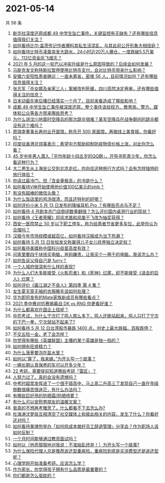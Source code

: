 # 2021-05-14

共 56 条

<!-- BEGIN -->
<!-- 最后更新时间 Fri May 14 2021 01:36:17 GMT+0800 (China Standard Time) -->

1. [新华社深度还原成都 49
   中学生坠亡事件，关键监控有无缺失？还有哪些信息值得我们关注？](https://www.zhihu.com/question/459149724)
2. [如何看待比尔·盖茨传记作者爆料其私生活混乱，与其此前公开形象大相径庭？](https://www.zhihu.com/question/459168945)
3. [如何看待比特币凌晨突发大跳水，24小时近20万人爆仓，一度跌破5.5万美元，112亿资金灰飞烟灭？](https://www.zhihu.com/question/458814331)
4. [2021 年 5
   月的这一轮巴以冲突升级是什么原因导致的？后续会如何发展？](https://www.zhihu.com/question/459004922)
5. [马斯克发文称特斯拉暂停使用比特币支付，会对比特币带来什么影响？](https://www.zhihu.com/question/459161438)
6. [安徽六安阳性患者确诊：一直未离省，密接 56
   人，目前情况如何？还有哪些信息值得关注？](https://www.zhihu.com/question/459216973)
7. [张志军「杀女婿及亲家三人」案被改判死缓，四川高院决定再审，还有哪些值得关注的信息？](https://www.zhihu.com/question/459168017)
8. [日本动画先审后播已经落实一个月了，目前来看造成了哪些影响？](https://www.zhihu.com/question/459030813)
9. [成都 49
   中学生坠亡事件被深度还原，整个事件该给校方、教育局、警方、媒体和公众等各方带来哪些思考？](https://www.zhihu.com/question/459211214)
10. [为什么讲汶川地震时空降兵的那次跳伞很难？美军空降兵在战争期间的跳伞都没有这个难吗？](https://www.zhihu.com/question/35656689)
11. [原瑞幸董事长再创业开面馆，称先开 500
    家面馆，再做线上美食城，你看好吗？](https://www.zhihu.com/question/459077352)
12. [印度驻香港总领事表示：希望中方帮助抑制防疫物资价格上涨，对此你怎么看？](https://www.zhihu.com/question/459219198)
13. [45
    岁中年男人潜入「平均年龄十四五岁的QQ群」，开导寻死青少年，你怎么看这种行为？](https://www.zhihu.com/question/458209073)
14. [大二男生从上海坐公交到北京走红，你向往这种旅行方式吗？会有怎样独特的旅行体验？](https://www.zhihu.com/question/459203090)
15. [你读过最冷门，但「含金量极高」的书是什么？](https://www.zhihu.com/question/438708854)
16. [如何看待V神开始使用他价值100亿美元的shib？](https://www.zhihu.com/question/459141863)
17. [有没有超棒的微信头像？](https://www.zhihu.com/question/432712007)
18. [为什么饭店里的鸡汤很清，而且还特别的好喝？](https://www.zhihu.com/question/437783371)
19. [如何评价小米 5 月 13 日发布的降噪耳机 Pro
    ？有哪些亮点与不足？](https://www.zhihu.com/question/458684897)
20. [如何看待 4
    月剧本杀门店倒闭数量翻倍？怎么评价国内桌游行业的现状？](https://www.zhihu.com/question/459180058)
21. [如何看待《王者荣耀》将凤求凰和凤凰于飞改为抽奖获得？](https://www.zhihu.com/question/459185231)
22. [西安一医院禁止 50
    岁以下职工停车，称为给患者节省更多车位，此举你认为合理吗？](https://www.zhihu.com/question/459024549)
23. [汉服今年市场规模或超百亿，如何看待汉服成为当下热潮？](https://www.zhihu.com/question/459160852)
24. [如何看待 5 月 13 日张恒发文称赢得儿子女儿抚养独立决定权？](https://www.zhihu.com/question/459149865)
25. [如何看待美媒称中国科兴疫苗高度有效？](https://www.zhihu.com/question/459164049)
26. [问家里要四千块钱买电脑，爸妈嫌贵，让我买个一两千的电脑，我该怎么办？](https://www.zhihu.com/question/438760685)
27. [如何告诉父母自己是 furry？](https://www.zhihu.com/question/444555641)
28. [一个人城府很深有什么样的表现?](https://www.zhihu.com/question/30478446)
29. [为什么人们大多能接受《火影忍者》和《死神》烂尾，却不能接受《进击的巨人》烂尾？](https://www.zhihu.com/question/453988761)
30. [如何评价《画江湖之不良人》第四季 第 4 集？](https://www.zhihu.com/question/459183650)
31. [女生夏天穿无袖的衣服腋毛该如何处理？](https://www.zhihu.com/question/49147353)
32. [华为即将发布的Mate家族新成员有哪些看点？](https://www.zhihu.com/question/459213568)
33. [2021 季中赛对抗赛揭幕战 DK vs RNG 你更看好谁？](https://www.zhihu.com/question/459201355)
34. [为什么都喜欢在国企上班呢？](https://www.zhihu.com/question/435520812)
35. [中忍考试，为什么宁次打了鸣人那么多下，鸣人还能站起来，鸣人只打了宁次的下巴一拳，宁次就站不起来了?](https://www.zhihu.com/question/458394330)
36. [如何看待 5 月 12 日台湾股市暴跌 1400
    点，创史上最大跌幅，百股跌停？](https://www.zhihu.com/question/459028790)
37. [不交五险一金，老了会怎样？](https://www.zhihu.com/question/383748418)
38. [你觉得有哪些《英雄联盟》主播的某个英雄是独一档的？](https://www.zhihu.com/question/458263223)
39. [如何拥有旺盛精力？](https://www.zhihu.com/question/21671881)
40. [为什么菠萝要泡在盐水里？](https://www.zhihu.com/question/441723737)
41. [如何以“算了，我来嫁。”为开头写一个故事？](https://www.zhihu.com/question/453317026)
42. [一辆长期认真保养的车可以开多少年？](https://www.zhihu.com/question/42018659)
43. [22 考研，需要提前知道哪些考研「雷区」？](https://www.zhihu.com/question/448380449)
44. [人努力过了，真的会没有遗憾吗？](https://www.zhihu.com/question/456328273)
45. [中考时超常发挥进了一个很不错高中，马上高二升高三了发现自己一直在年级倒数很痛苦很迷茫，有什么办法吗？](https://www.zhihu.com/question/458421713)
46. [有哪些巨好用的防晒霜/防晒喷雾？](https://www.zhihu.com/question/268591519)
47. [有什么可以安慰男朋友的温暖文案？](https://www.zhihu.com/question/451064358)
48. [我真的不想再考雅思了，什么都看不下去怎么办?](https://www.zhihu.com/question/348158667)
49. [杜海涛沈梦辰互相清空了社交媒体上和彼此相关的内容，发生了什么？你看好这对吗？](https://www.zhihu.com/question/459091147)
50. [如何看待某律所举办「如何低成本做好员工辞退管理」分享会？作为职场人该如何反制？](https://www.zhihu.com/question/459085788)
51. [一个月时间能够通过教资面试吗？](https://www.zhihu.com/question/450116108)
52. [如何以［他恶狠狠地对我说：不准始乱终弃！］为开头写一个故事?](https://www.zhihu.com/question/458410036)
53. [为什么保险代理人总是推荐返还型重疾险，重疾险到底是买消费型还是返还型呢？](https://www.zhihu.com/question/326513838)
54. [心理学刚开始准备考研，应该怎么学？](https://www.zhihu.com/question/458669949)
55. [作为家长，你觉得孩子拥有什么品质是最重要的？](https://www.zhihu.com/question/458325713)
56. [你们都是怎么驱蚊的？](https://www.zhihu.com/question/321811888)

<!-- END -->
